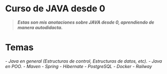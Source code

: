 # Curso de JAVA desde 0

> ***Estas son mis anotaciones sobre JAVA desde 0, aprendiendo de manera autodidacta.***


# Temas

*- Java en general (Estructuras de control, Estructuras de datos, etc).*
*- Java en POO.*
*- Maven*
*- Spring*
*- Hibernate*
*- PostgreSQL*
*- Docker*
*- Railway*